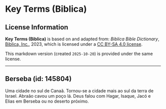 # Key Terms (Biblica)

## License Information

**Key Terms (Biblica)** is based on and adapted from: _Biblica Bible Dictionary_, [Biblica, Inc.](https://www.biblica.com/), 2023, which is licensed under a [CC BY-SA 4.0 license](https://creativecommons.org/licenses/by-sa/4.0/legalcode.en).

This markdown version (created `2025-10-20`) is provided under the same license.



--------------------------------

## Berseba (id: 145804)

Uma cidade no sul de Canaã. Tornou\-se a cidade mais ao sul da terra de Israel. Abraão cavou um poço lá. Deus falou com Hagar, Isaque, Jacó e Elias em Berseba ou no deserto próximo.


